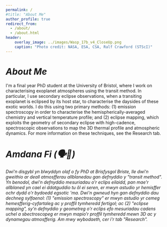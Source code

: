 ```yaml
---
permalink: /
#title: "About Me"
author_profile: true
redirect_from: 
  - /about/
  - /about.html
header:
    overlay_image: ../images/Wasp_17b_v4_CloseUp.png
    caption: "Photo credit: NASA, ESA, CSA, Ralf Crawford (STScI)"
---
```

_About Me_
======
I'm a final year PhD student at the University of Bristol, where I work on characterising exoplanet atmospheres using the transit method. In particular, I use secondary eclipse observations, when a transiting exoplanet is eclipsed by its host star, to characterise the daysides of these exotic worlds. I do this using two primary methods: (1) emission spectroscopy in order to characterise the hemispherically-averaged chemistry and vertical temperature profile; and (2) eclipse mapping, which exploits the geometry of secondary eclipse with high-cadence, spectroscopic observations to map the 3D thermal profile and atmospheric dynamics. For more information on these techniques, see the Research tab.

_Amdana Fi (🗣️🏴󠁧󠁢󠁷󠁬󠁳󠁿)_
======
_Dwi'n disgybl yn blwyddyn olaf o fy PhD at Brisfysgol Briste, lle dwi'n gweithio ar deall atmosfferau allblanedau gan defnyddio y "transit method". Yn benodol, dwi'n defnyddio mesuriadau o'r eclips eilaidd, pan mae'r allblaned yn cael ei ddatguddio tu ôl ei seren, er mwyn astudio yr hemisffer ochr dydd o'r bydoedd egsotic 'ma. Dwi'n gwneud hyn gan defnyddio dau dechneg sylfaenol: (1) "emission spectroscopy" er mwyn astudio yr cemeg hemesfferig-cyfartaleg ac y proffil tymheredd fertigol; ac (2) "eclipse mapping", sy'n defnyddio y geometreg o'r eclips efo mesuriadau cadens uchel a sbectroscopeg er mwyn mapio'r proffil tymheredd mewn 3D ac y dynamegau atmosfferig. Am mwy wybodaeth, cer i'r tab "Research"._

